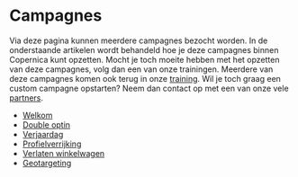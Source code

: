 # Campagnes
Via deze pagina kunnen meerdere campagnes bezocht worden. In de onderstaande
artikelen wordt behandeld hoe je deze campagnes binnen Copernica kunt
opzetten. Mocht je toch moeite hebben met het opzetten van deze campagnes,
volg dan een van onze trainingen. Meerdere van deze campagnes komen ook terug
in onze [training](https://www.copernica.com/nl/aboutus/events). Wil je toch
graag een custom campagne opstarten? Neem dan contact op met een van onze vele
[partners](https://www.copernica.com/nl/support/partners).

* [Welkom](./campaign-welcome.md)
* [Double optin](./campaign-tutorial-double-opt-in.md)
* [Verjaardag](./how-to-create-a-birthday-selection.md)
* [Profielverrijking](./campaign-profile-enrichment)
* [Verlaten winkelwagen](./campaign-abandoned-shoppingcart.md)
* [Geotargeting](./campaign-geotargeting.md)
